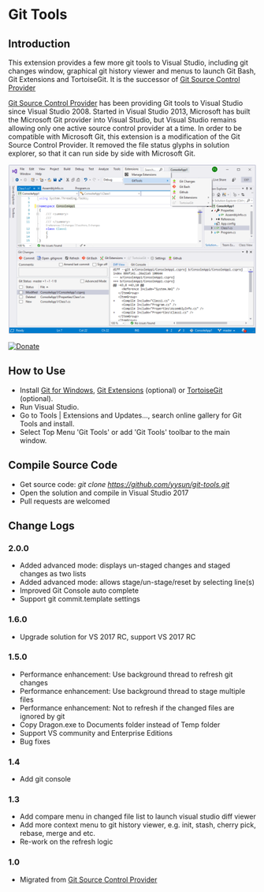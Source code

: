 # Git Tools

## Introduction

This extension provides a few more git tools to Visual Studio, including git changes window, graphical git history viewer and menus to launch Git Bash, Git Extensions and TortoiseGit. It is the successor of [Git Source Control Provider](https://visualstudiogallery.msdn.microsoft.com/63a7e40d-4d71-4fbb-a23b-d262124b8f4c)

[Git Source Control Provider](https://visualstudiogallery.msdn.microsoft.com/63a7e40d-4d71-4fbb-a23b-d262124b8f4c) has been providing Git tools to Visual Studio since Visual Studio 2008. Started in Visual Studio 2013, Microsoft has built the Microsoft Git provider into Visual Studio, but Visual Studio remains allowing only one active source control provider at a time. In order to be compatible with Microsoft Git, this extension is a modification of the Git Source Control Provider. It removed the file status glyphs in solution explorer, so that it can run side by side with Microsoft Git.

![main-menu](VSIXProject2019/art/main.png)

[![Donate](https://www.paypalobjects.com/en_US/i/btn/btn_donate_SM.gif)](https://www.paypal.com/cgi-bin/webscr?cmd=_donations&business=KBCLF3PZD6C98&lc=US&item_name=Git%20Tools%20for%20Visual%20Studio&currency_code=USD&bn=PP%2dDonationsBF%3abtn_donate_SM%2egif%3aNonHosted)

## How to Use

* Install [Git for Windows](http://code.google.com/p/msysgit), [Git Extensions](https://gitextensions.github.io) (optional) or [TortoiseGit](http://code.google.com/p/tortoisegit) (optional).
* Run Visual Studio.
* Go to Tools | Extensions and Updates..., search online gallery for Git Tools and install.
* Select Top Menu 'Git Tools' or add 'Git Tools' toolbar to the main window.

## Compile Source Code

* Get source code: _git clone https://github.com/yysun/git-tools.git_
* Open the solution and compile in Visual Studio 2017
* Pull requests are welcomed

## Change Logs

### 2.0.0

* Added advanced mode: displays un-staged changes and staged changes as two lists
* Added advanced mode: allows stage/un-stage/reset by selecting line(s)
* Improved Git Console auto complete
* Support git commit.template settings

### 1.6.0

* Upgrade solution for VS 2017 RC, support VS 2017 RC

### 1.5.0

* Performance enhancement: Use background thread to refresh git changes
* Performance enhancement: Use background thread to stage multiple files
* Performance enhancement: Not to refresh if the changed files are ignored by git
* Copy Dragon.exe to Documents folder instead of Temp folder
* Support VS community and Enterprise Editions
* Bug fixes

### 1.4

* Add git console

### 1.3

* Add compare menu in changed file list to launch visual studio diff viewer
* Add more context menu to git history viewer, e.g. init, stash, cherry pick, rebase, merge and etc.
* Re-work on the refresh logic

### 1.0

* Migrated from [Git Source Control Provider](https://github.com/yysun/Git-Source-Control-Provider)
